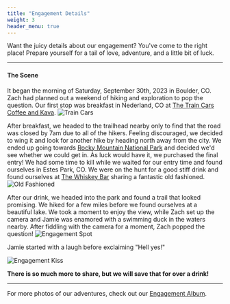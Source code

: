 ```yaml
---
title: "Engagement Details"
weight: 3
header_menu: true
---
```


Want the juicy details about our engagement? You've come to the right place! Prepare yourself for a tail of love, adventure, and a little bit of luck.

----

#### The Scene
It began the morning of Saturday, September 30th, 2023 in Boulder, CO. Zach had planned out a weekend of hiking and exploration to pop the question. Our first stop was breakfast in Nederland, CO at [The Train Cars Coffee and Kava](http://www.thetraincarscoffee.com/). ![Train Cars](images/jz_train_cars.jpeg)

After breakfast, we headed to the trailhead nearby only to find that the road was closed by 7am due to all of the hikers. Feeling discouraged, we decided to wing it and look for another hike by heading north away from the city. We ended up going towards [Rocky Mountain National Park](https://www.nps.gov/romo/index.htm) and decided we'd see whether we could get in. As luck would have it, we purchased the final entry! We had some time to kill while we waited for our entry time and found ourselves in Estes Park, CO. We were on the hunt for a good stiff drink and found ourselves at [The Whiskey Bar](http://www.stanleyhotel.com/the-whiskey-bar.html) sharing a fantastic old fashioned. ![Old Fashioned](images/jz_old_fashioned.jpeg)

After our drink, we headed into the park and found a trail that looked promising. We hiked for a few miles before we found ourselves at a beautiful lake. We took a moment to enjoy the view, while Zach set up the camera and Jamie was enamored with a swimming duck in the waters nearby. After fiddling with the camera for a moment, Zach popped the question!
![Engagement Spot](images/jz_engagement_spot.jpeg)

Jamie started with a laugh before exclaiming "Hell yes!"

![Engagement Kiss](images/jz_engagement_kiss.jpeg)


**There is so much more to share, but we will save that for over a drink!**

----
For more photos of our adventures, check out our [Engagement Album](https://photos.app.goo.gl/TDhusofrBFsMMuwT8).
